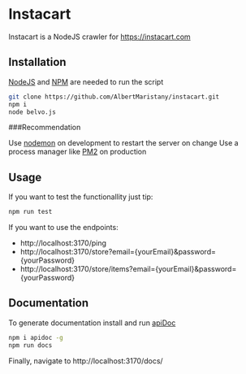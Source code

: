 # Instacart

Instacart is a NodeJS crawler for https://instacart.com

## Installation

[NodeJS](https://nodejs.org/en/) and [NPM](https://www.npmjs.com/get-npm) are needed to run the script

```bash
git clone https://github.com/AlbertMaristany/instacart.git
npm i
node belvo.js
```

###Recommendation

Use [nodemon](https://www.npmjs.com/package/nodemon) on development to restart the server on change
Use a process manager like [PM2](http://pm2.keymetrics.io/) on production

## Usage

If you want to test the functionallity just tip:
```bash
npm run test
```

If you want to use the endpoints:
- http://localhost:3170/ping
- http://localhost:3170/store?email={yourEmail}&password={yourPassword}
- http://localhost:3170/store/items?email={yourEmail}&password={yourPassword}

## Documentation

To generate documentation install and run [apiDoc](http://apidocjs.com/)

```bash
npm i apidoc -g
npm run docs
```

Finally, navigate to http://localhost:3170/docs/